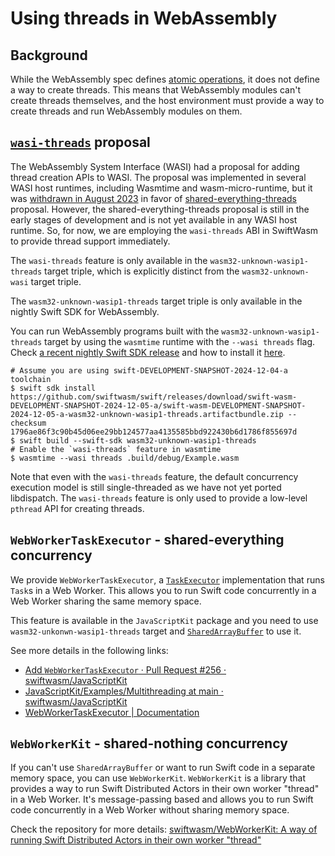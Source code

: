 # Using threads in WebAssembly

## Background

While the WebAssembly spec defines [atomic operations](https://github.com/WebAssembly/threads),
it does not define a way to create threads. This means that WebAssembly modules can't create
threads themselves, and the host environment must provide a way to create threads and run
WebAssembly modules on them.

## [`wasi-threads`](https://github.com/WebAssembly/wasi-threads) proposal

The WebAssembly System Interface (WASI) had a proposal for adding thread creation APIs to WASI.
The proposal was implemented in several WASI host runtimes, including Wasmtime and wasm-micro-runtime,
but it was [withdrawn in August 2023](https://github.com/WebAssembly/wasi-threads/issues/48#issuecomment-1696407630) in favor of [shared-everything-threads](https://github.com/WebAssembly/shared-everything-threads) proposal. However, the shared-everything-threads proposal is still in the early stages of development and is not yet available in any WASI host runtime. So, for now, we are employing the `wasi-threads` ABI in SwiftWasm to provide thread support immediately.

The `wasi-threads` feature is only available in the `wasm32-unknown-wasip1-threads` target triple, which is explicitly distinct from the `wasm32-unknown-wasi` target triple.

The `wasm32-unknown-wasip1-threads` target triple is only available in the nightly Swift SDK for WebAssembly.

You can run WebAssembly programs built with the `wasm32-unknown-wasip1-threads` target by using the `wasmtime` runtime with the `--wasi threads` flag.
Check [a recent nightly Swift SDK release](https://github.com/swiftwasm/swift/releases) and how to install it [here](./setup-snapshot.md).

```console
# Assume you are using swift-DEVELOPMENT-SNAPSHOT-2024-12-04-a toolchain
$ swift sdk install https://github.com/swiftwasm/swift/releases/download/swift-wasm-DEVELOPMENT-SNAPSHOT-2024-12-05-a/swift-wasm-DEVELOPMENT-SNAPSHOT-2024-12-05-a-wasm32-unknown-wasip1-threads.artifactbundle.zip --checksum 1796ae86f3c90b45d06ee29bb124577aa4135585bbd922430b6d1786f855697d
$ swift build --swift-sdk wasm32-unknown-wasip1-threads
# Enable the `wasi-threads` feature in wasmtime
$ wasmtime --wasi threads .build/debug/Example.wasm
```

Note that even with the `wasi-threads` feature, the default concurrency execution model is still single-threaded as we have not yet ported libdispatch. The `wasi-threads` feature is only used to provide a low-level `pthread` API for creating threads.

## `WebWorkerTaskExecutor` - shared-everything concurrency

We provide `WebWorkerTaskExecutor`, a [`TaskExecutor`](https://github.com/swiftlang/swift-evolution/blob/main/proposals/0417-task-executor-preference.md) implementation that runs `Task`s in a Web Worker. This allows you to run Swift code concurrently in a Web Worker sharing the same memory space.

This feature is available in the `JavaScriptKit` package and you need to use `wasm32-unkonwn-wasip1-threads` target and [`SharedArrayBuffer`](https://developer.mozilla.org/en-US/docs/Web/JavaScript/Reference/Global_Objects/SharedArrayBuffer) to use it.

See more details in the following links:

- [Add `WebWorkerTaskExecutor` · Pull Request #256 · swiftwasm/JavaScriptKit](https://github.com/swiftwasm/JavaScriptKit/pull/256)
- [JavaScriptKit/Examples/Multithreading at main · swiftwasm/JavaScriptKit](https://github.com/swiftwasm/JavaScriptKit/tree/main/Examples/Multithreading)
- [WebWorkerTaskExecutor | Documentation](https://swiftpackageindex.com/swiftwasm/javascriptkit/main/documentation/javascripteventloop/webworkertaskexecutor)

## `WebWorkerKit` - shared-nothing concurrency

If you can't use `SharedArrayBuffer` or want to run Swift code in a separate memory space, you can use `WebWorkerKit`. `WebWorkerKit` is a library that provides a way to run Swift Distributed Actors in their own worker "thread" in a Web Worker. It's message-passing based and allows you to run Swift code concurrently in a Web Worker without sharing memory space.

Check the repository for more details: [swiftwasm/WebWorkerKit: A way of running Swift Distributed Actors in their own worker "thread"](https://github.com/swiftwasm/WebWorkerKit)
